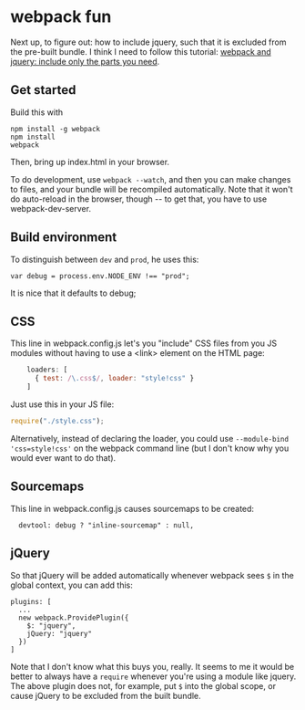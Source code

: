 # webpack fun

Next up, to figure out: how to include jquery, such that it is
excluded from the pre-built bundle. I think I need to follow
this tutorial: [webpack and jquery: include only the parts you 
need](http://alexomara.com/blog/webpack-and-jquery-include-only-the-parts-you-need/).

## Get started

Build this with

```
npm install -g webpack
npm install
webpack
```

Then, bring up index.html in your browser.

To do development, use `webpack --watch`, and then you can make
changes to files, and your bundle will be recompiled automatically.
Note that it won't do auto-reload in the browser, though -- to get
that, you have to use webpack-dev-server.


## Build environment

To distinguish between `dev` and `prod`, he uses this:

```
var debug = process.env.NODE_ENV !== "prod";
```

It is nice that it defaults to debug;

## CSS

This line in webpack.config.js let's you "include" CSS files from
you JS modules without having to use a \<link> element on the
HTML page:

```javascript
    loaders: [
      { test: /\.css$/, loader: "style!css" }
    ]
```

Just use this in your JS file:

```javascript
require("./style.css");
```

Alternatively, instead of declaring the loader, you could use 
`--module-bind 'css=style!css'` on the webpack command line (but I don't know
why you would ever want to do that).


## Sourcemaps

This line in webpack.config.js causes sourcemaps to be created:

```
  devtool: debug ? "inline-sourcemap" : null,
```

## jQuery

So that jQuery will be added automatically whenever webpack sees
`$` in the global context, you can add this:

```
plugins: [
  ...
  new webpack.ProvidePlugin({
    $: "jquery",
    jQuery: "jquery"
  })
]
```

Note that I don't know what this buys you, really. It seems to me it
would be better to always have a `require` whenever you're using a
module like jquery. The above plugin does not, for example, put `$`
into the global scope, or cause jQuery to be excluded from the built
bundle.

